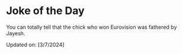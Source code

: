 # Joke of the Day

<!-- #joke -->
You can totally tell that the chick who won Eurovision was fathered by Jayesh.

Updated on: [3/7/2024]
<!-- #jokeEnd -->